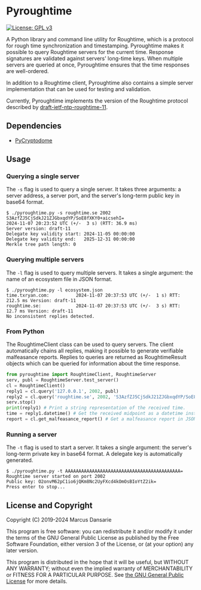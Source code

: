 # Pyroughtime

[![License: GPL v3](https://img.shields.io/badge/License-GPL%20v3-blue.svg)](https://www.gnu.org/licenses/gpl-3.0)

A Python library and command line utility for Roughtime, which is a protocol for rough time
synchronization and timestamping. Pyroughtime makes it possible to query Roughtime servers for the
current time. Response signatures are validated against servers' long-time keys. When multiple
servers are queried at once, Pyroughtime ensures that the time responses are well-ordered.

In addition to a Roughtime client, Pyroughtime also contains a simple server implementation that can
be used for testing and validation.

Currently, Pyroughtime implements the version of the Roughtime protocol described by
[draft-ietf-ntp-roughtime-11](https://datatracker.ietf.org/doc/html/draft-ietf-ntp-roughtime-11).

## Dependencies

* [PyCryptodome](https://github.com/Legrandin/pycryptodome)

## Usage

### Querying a single server

The `-s` flag is used to query a single server. It takes three arguments: a server address, a server
port, and the server's long-term public key in base64 format.

```console
$ ./pyroughtime.py -s roughtime.se 2002 S3AzfZJ5CjSdkJ21ZJGbxqdYP/SoE8fXKY0+aicsehI=
2024-11-07 20:23:52 UTC (+/-  3 s) (RTT: 36.9 ms)
Server version: draft-11
Delegate key validity start: 2024-11-05 00:00:00
Delegate key validity end:   2025-12-31 00:00:00
Merkle tree path length: 0
```

### Querying multiple servers

The `-l` flag is used to query multiple servers. It takes a single argument: the name of an
ecosystem file in JSON format.

```console
$ ./pyroughtime.py -l ecosystem.json
time.txryan.com:          2024-11-07 20:37:53 UTC (+/-  1 s) RTT:  212.5 ms Version: draft-11
roughtime.se:             2024-11-07 20:37:53 UTC (+/-  3 s) RTT:   12.7 ms Version: draft-11
No inconsistent replies detected.
```

### From Python

The RoughtimeClient class can be used to query servers. The client automatically chains all replies,
making it possible to generate verifiable malfeasance reports. Replies to queries are returned
as RoughtimeResult objects which can be queried for information about the time response.

```python
from pyroughtime import RoughtimeClient, RoughtimeServer
serv, publ = RoughtimeServer.test_server()
cl = RoughtimeClient()
reply1 = cl.query('127.0.0.1', 2002, publ)
reply2 = cl.query('roughtime.se', 2002, 'S3AzfZJ5CjSdkJ21ZJGbxqdYP/SoE8fXKY0+aicsehI=')
serv.stop()
print(reply1) # Print a string representation of the received time.
time = reply1.datetime() # Get the received midpoint as a datetime instance.
report = cl.get_malfeasance_report() # Get a malfeasance report in JSON format.
```

### Running a server

The `-t` flag is used to start a server. It takes a single argument: the server's long-term private
key in base64 format. A delegate key is automatically generated.

```console
$ ./pyroughtime.py -t AAAAAAAAAAAAAAAAAAAAAAAAAAAAAAAAAAAAAAAAAAA=
Roughtime server started on port 2002
Public key: O2onvM62pC1io6jQKm8Nc2UyFXcd4kOmOsBIoYtZ2ik=
Press enter to stop...
```

## License and Copyright

Copyright (C) 2019-2024 Marcus Dansarie

This program is free software: you can redistribute it and/or modify it under the terms of the GNU
General Public License as published by the Free Software Foundation, either version 3 of the
License, or (at your option) any later version.

This program is distributed in the hope that it will be useful, but WITHOUT ANY WARRANTY; without
even the implied warranty of MERCHANTABILITY or FITNESS FOR A PARTICULAR PURPOSE. See
[the GNU General Public License](LICENSE) for more details.
